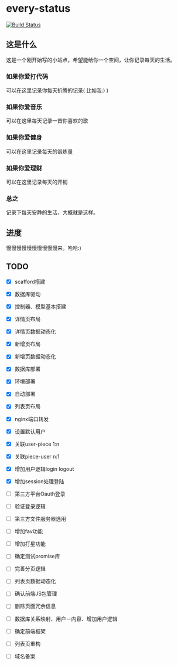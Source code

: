 every-status
============
[![Build Status](https://travis-ci.org/elrrrrrrr/every-status.svg?branch=master)](https://travis-ci.org/elrrrrrrr/every-status)

## 这是什么

这是一个刚开始写的小站点，希望能给你一个空间，让你记录每天的生活。

###  如果你爱打代码

可以在这里记录你每天折腾的记录( 比如我:) )

###  如果你爱音乐

可以在这里每天记录一首你喜欢的歌

###  如果你爱健身

可以在这里记录每天的锻炼量

###  如果你爱理财

可以在这里记录每天的开销

###  总之

记录下每天安静的生活，大概就是这样。

##  进度

慢慢慢慢慢慢慢慢慢慢来。哈哈:)

## TODO
- [x] scafford搭建
- [x] 数据库驱动
- [x] 控制器、模型基本搭建
- [x] 详情页布局
- [x] 详情页数据动态化
- [x] 新增页布局
- [x] 新增页数据动态化
- [x] 数据库部署
- [x] 环境部署
- [x] 自动部署
- [x] 列表页布局
- [x] nginx端口转发
- [x] 设置默认用户
- [x] 关联user-piece 1:n
- [x] 关联piece-user n:1
- [x] 增加用户逻辑login logout
- [x] 增加session处理登陆


- [ ] 第三方平台Oauth登录
- [ ] 验证登录逻辑 
- [ ] 第三方文件服务器选用

- [ ] 增加fav功能
- [ ] 增加打星功能
- [ ] 确定测试promise库
- [ ] 完善分页逻辑
- [ ] 列表页数据动态化
- [ ] 确认前端JS包管理
- [ ] 删除页面冗余信息
- [ ] 数据库关系映射、用户－内容、增加用户逻辑

- [ ] 确定前端框架
- [ ] 列表页重构
- [ ] 域名备案
